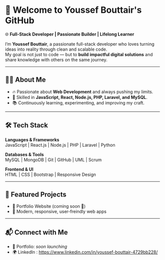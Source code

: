 
# 👋 Welcome to Youssef Bouttair's GitHub  

🌐 **Full-Stack Developer | Passionate Builder | Lifelong Learner**  

I’m **Youssef Bouttair**, a passionate full-stack developer who loves turning ideas into reality through clean and scalable code.  
My goal is not just to code — but to **build impactful digital solutions** and share knowledge with others on the same journey.  

---

## 🧑‍💻 About Me
- 🔥 Passionate about **Web Development** and always pushing my limits.  
- 🚀 Skilled in **JavaScript, React, Node.js, PHP, Laravel, and MySQL**.  
- 📚 Continuously learning, experimenting, and improving my craft.    

---

## 🛠 Tech Stack
**Languages & Frameworks**  
JavaScript | React.js | Node.js | PHP | Laravel | Python  

**Databases & Tools**  
MySQL | MongoDB | Git | GitHub | UML | Scrum  

**Frontend & UI**  
HTML | CSS | Bootstrap | Responsive Design  

---

## 🌟 Featured Projects
- 🔗 Portfolio Website (coming soon 🚀) 
- 🎨 Modern, responsive, user-freindly web apps  

---

## 📬 Connect with Me
- 💼 Portfolio: *soon launching*  
- 🌍 LinkedIn :  https://www.linkedin.com/in/youssef-bouttair-4729bb228/

